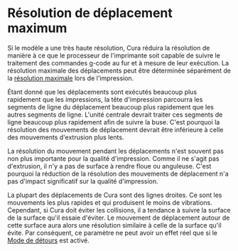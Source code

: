 Résolution de déplacement maximum
====
Si le modèle a une très haute résolution, Cura réduira la résolution de manière à ce que le processeur de l'imprimante soit capable de suivre le traitement des commandes g-code au fur et à mesure de leur exécution. La résolution maximale des déplacements peut être déterminée séparément de la [résolution maximale](meshfix_maximum_resolution.md) lors de l'impression.

Étant donné que les déplacements sont exécutés beaucoup plus rapidement que les impressions, la tête d'impression parcourra les segments de ligne du déplacement beaucoup plus rapidement que les autres segments de ligne. L'unité centrale devrait traiter ces segments de ligne beaucoup plus rapidement afin de suivre la buse. C'est pourquoi la résolution des mouvements de déplacement devrait être inférieure à celle des mouvements d'extrusion plus lents.

La résolution du mouvement pendant les déplacements n'est souvent pas non plus importante pour la qualité d'impression. Comme il ne s'agit pas d'extrusion, il n'y a pas de surface à rendre floue ou anguleuse. C'est pourquoi la réduction de la résolution des mouvements de déplacement n'a pas d'impact significatif sur la qualité d'impression.

La plupart des déplacements de Cura sont des lignes droites. Ce sont les mouvements les plus rapides et qui produisent le moins de vibrations. Cependant, si Cura doit éviter les collisions, il a tendance à suivre la surface de la surface qu'il essaie d'éviter. Le mouvement de déplacement autour de cette surface aura alors une résolution similaire à celle de la surface qu'il évite. Par conséquent, ce paramètre ne peut avoir un effet réel que si le [Mode de détours](../travel/retraction_combing.md) est activé.
